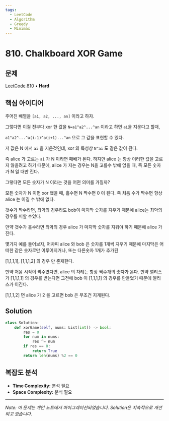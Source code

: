 ```yaml
---
tags:
  - LeetCode
  - Algorithm
  - Greedy
  - Minimax
---
```


# 810. Chalkboard XOR Game

## 문제

[LeetCode 810](https://leetcode.com/problems/chalkboard-xor-game/) • **Hard**

## 핵심 아이디어

주어진 배열을 `[a1, a2, ..., an]` 이라고 하자.

그렇다면 이걸 전부다 xor 한 값을 `N=a1^a2^...^an` 이라고 하면 `ai`을 지운다고 할때,

`a1^a2^...^a(i-1)^a(i+1)...^an` 으로 그 값을 표현할 수 있다.

저 값은 N 에서 `ai` 을 지운것인데, xor 의 특성상 `N^ai` 도 같은 값이 된다.

즉 alice 가 고르는 `ai` 가 N 이라면 패배가 된다. 하지만 alice 는 항상 이러한 값을 고르지 않을려고 하기 때문에, alice 가 지는 경우는 N을 고를수 밖에 없을 때, 즉 모든 숫자가 N 일 때만 진다.

그렇다면 모든 숫자가 N 이라는 것을 어떤 의미를 가질까?

모든 숫자가 N 이면 xor 했을 때, 홀수면 N 짝수면 0 이 된다. 즉 처음 수가 짝수면 항상 alice 는 이길 수 밖에 없다.

갯수가 짝수라면, 최악의 경우라도 bob이 마지막 숫자를 지우기 때문에 alice는 최악의 경우를 피할 수있다.

만약 갯수가 홀수라면 최악의 경우 alice 가 마지막 숫자를 지워야 하기 때문에 alice 가 진다.

몇가지 예를 들어보자, 어차피 alice 와 bob 은 숫자를 1개씩 지우기 때문에 마지막은 어떠한 같은 숫자로만 이루어지거나, 또는 다른숫자 1개가 추가된

[1,1,1,1], [1,1,1,2] 의 경우 만 존재한다.

만약 처음 시작이 짝수였다면, alice 의 차례는 항상 짝수개의 숫자가 온다. 만약 앨리스가 [1,1,1,1] 의 경우를 받는다면 그전에 bob 이 [1,1,1,1] 의 경우를 만들었기 때문에 앨리스가 이긴다.

[1,1,1,2] 면 alice 가 2 을 고르면 bob 은 무조건 지게된다.

## Solution

```python
class Solution:
    def xorGame(self, nums: List[int]) -> bool:
        res = 0
        for num in nums:
            res ^= num
        if res == 0:
            return True
        return len(nums) %2 == 0
```

## 복잡도 분석

- **Time Complexity:** 분석 필요
- **Space Complexity:** 분석 필요


---

*Note: 이 문제는 개인 노트에서 마이그레이션되었습니다. Solution은 지속적으로 개선되고 있습니다.*
